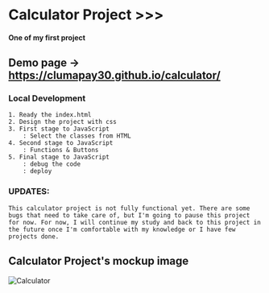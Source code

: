 # Calculator Project >>>

#### One of my first project

## Demo page -> https://clumapay30.github.io/calculator/

### Local Development
    1. Ready the index.html
    2. Design the project with css
    3. First stage to JavaScript
        : Select the classes from HTML
    4. Second stage to JavaScript
        : Functions & Buttons
    5. Final stage to JavaScript
        : debug the code 
        : deploy

### UPDATES:
    This calculator project is not fully functional yet. There are some bugs that need to take care of, but I'm going to pause this project for now. For now, I will continue my study and back to this project in the future once I'm comfortable with my knowledge or I have few projects done.

## Calculator Project's mockup image
![Calculator](https://user-images.githubusercontent.com/82793186/116466893-f7a75000-a866-11eb-8e49-0f931da4dd7e.png)
